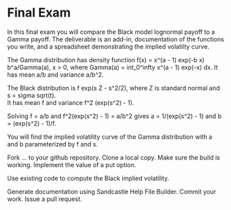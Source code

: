 # Final Exam

In this final exam you will compare the Black model lognormal payoff to a Gamma payoff.
The deliverable is an add-in, documentation of the functions you write, and a spreadsheet demonstrating the implied volatilty curve.

The Gamma distribution has density function f(x) = x^(a - 1) exp(-b x) b^a/Gamma(a), x > 0,
where Gamma(a) = int_0^infty x^(a - 1) exp(-x) dx.
It has mean a/b and variance a/b^2.

The Black distribution is f exp(s Z - s^2/2), where Z is standard normal and s = sigma sqrt(t).  
It has mean f and variance f^2 (exp(s^2) - 1).

Solving f = a/b and f^2(exp(s^2) - 1) = a/b^2 gives
a = 1/(exp(s^2) - 1) and b = (exp(s^2) - 1)/f.

You will find the implied volatility curve of the Gamma distribution with a and b parameterized by f and s.

Fork ... to your github repository.
Clone a local copy.
Make sure the build is working.
Implement the value of a put option.

Use existing code to compute the Black implied volatility.

Generate documentation using Sandcastle Help File Builder.
Commit your work.
Issue a pull request.

